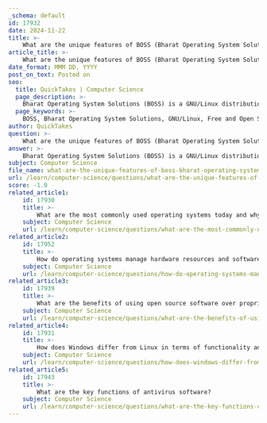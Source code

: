 ```yaml
---
_schema: default
id: 17932
date: 2024-11-22
title: >-
    What are the unique features of BOSS (Bharat Operating System Solutions)?
article_title: >-
    What are the unique features of BOSS (Bharat Operating System Solutions)?
date_format: MMM DD, YYYY
post_on_text: Posted on
seo:
  title: QuickTakes | Computer Science
  page_description: >-
    Bharat Operating System Solutions (BOSS) is a GNU/Linux distribution developed by C-DAC in Chennai, India, focused on promoting Free and Open Source Software with unique features like local language support, educational tools, government adoption, and a user-friendly interface.
  page_keywords: >-
    BOSS, Bharat Operating System Solutions, GNU/Linux, Free and Open Source Software, local language support, educational software, government software, Debian-based, open source, user-friendly, digital literacy, Chennai, C-DAC, software accessibility, cyber security, community-driven, multiple editions, Indian languages, teaching tools, graphical user interface
author: QuickTakes
question: >-
    What are the unique features of BOSS (Bharat Operating System Solutions)?
answer: >-
    Bharat Operating System Solutions (BOSS) is a GNU/Linux distribution developed by the Centre for Development of Advanced Computing (C-DAC) in Chennai, India. It aims to promote the use of Free and Open Source Software (FOSS) across the country. Here are some unique features of BOSS:\n\n1. **Local Language Support**: BOSS is designed to cater to the diverse linguistic landscape of India. It includes enhanced desktop environments that support multiple Indian languages, making it accessible to a broader audience.\n\n2. **Educational Focus**: BOSS is tailored for educational environments, particularly for primary and secondary schools. It comes with a complete set of graphical user interfaces (GUIs) and console applications that facilitate teaching and learning.\n\n3. **Government Usage**: The Indian government has adopted BOSS for official use, which helps in addressing various cyber vulnerabilities and promotes the use of homegrown software solutions.\n\n4. **Debian-Based**: BOSS is based on the Debian Linux distribution, which provides a stable and robust foundation. The latest stable version, as of March 2024, is 10.0 (Pragya).\n\n5. **Multiple Editions**: BOSS has been released in various editions tailored for different purposes, ensuring that it meets the specific needs of different user groups.\n\n6. **Open Source Philosophy**: As an open-source operating system, BOSS allows users to modify and distribute the software, fostering a community-driven approach to software development.\n\n7. **User-Friendly Interface**: BOSS features an enhanced desktop environment that is designed to be user-friendly, making it easier for users transitioning from other operating systems, such as Microsoft Windows.\n\n8. **Comprehensive Utilities**: The operating system includes a variety of utilities that are useful for routine tasks, enhancing productivity for both individual users and educational institutions.\n\nThese features collectively make BOSS a significant initiative in promoting digital literacy and software accessibility in India, while also contributing to the global movement towards open-source software.
subject: Computer Science
file_name: what-are-the-unique-features-of-boss-bharat-operating-system-solutions.md
url: /learn/computer-science/questions/what-are-the-unique-features-of-boss-bharat-operating-system-solutions
score: -1.0
related_article1:
    id: 17930
    title: >-
        What are the most commonly used operating systems today and why?
    subject: Computer Science
    url: /learn/computer-science/questions/what-are-the-most-commonly-used-operating-systems-today-and-why
related_article2:
    id: 17952
    title: >-
        How do operating systems manage hardware resources and software applications?
    subject: Computer Science
    url: /learn/computer-science/questions/how-do-operating-systems-manage-hardware-resources-and-software-applications
related_article3:
    id: 17939
    title: >-
        What are the benefits of using open source software over proprietary software?
    subject: Computer Science
    url: /learn/computer-science/questions/what-are-the-benefits-of-using-open-source-software-over-proprietary-software
related_article4:
    id: 17931
    title: >-
        How does Windows differ from Linux in terms of functionality and user base?
    subject: Computer Science
    url: /learn/computer-science/questions/how-does-windows-differ-from-linux-in-terms-of-functionality-and-user-base
related_article5:
    id: 17943
    title: >-
        What are the key functions of antivirus software?
    subject: Computer Science
    url: /learn/computer-science/questions/what-are-the-key-functions-of-antivirus-software
---
```


&nbsp;